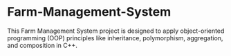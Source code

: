 # Farm-Management-System
This Farm Management System project is designed to apply object-oriented programming (OOP) principles like inheritance, polymorphism, aggregation, and composition in C++. 
